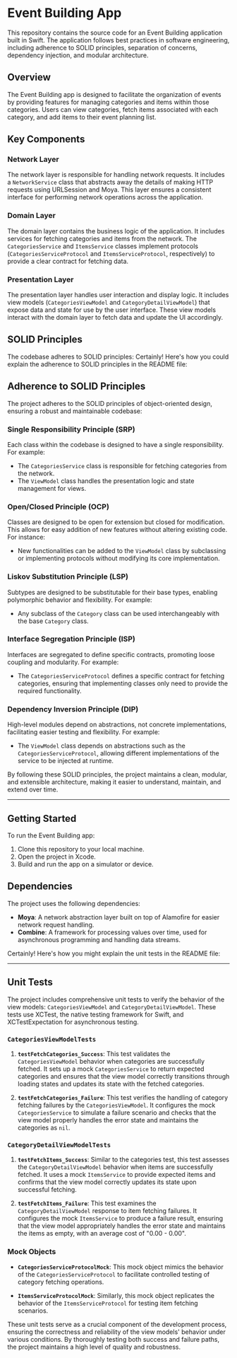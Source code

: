 
# Event Building App

This repository contains the source code for an Event Building application built in Swift. The application follows best practices in software engineering, including adherence to SOLID principles, separation of concerns, dependency injection, and modular architecture.

## Overview

The Event Building app is designed to facilitate the organization of events by providing features for managing categories and items within those categories. Users can view categories, fetch items associated with each category, and add items to their event planning list.

## Key Components

### Network Layer

The network layer is responsible for handling network requests. It includes a `NetworkService` class that abstracts away the details of making HTTP requests using URLSession and Moya. This layer ensures a consistent interface for performing network operations across the application.

### Domain Layer

The domain layer contains the business logic of the application. It includes services for fetching categories and items from the network. The `CategoriesService` and `ItemsService` classes implement protocols (`CategoriesServiceProtocol` and `ItemsServiceProtocol`, respectively) to provide a clear contract for fetching data.

### Presentation Layer

The presentation layer handles user interaction and display logic. It includes view models (`CategoriesViewModel` and `CategoryDetailViewModel`) that expose data and state for use by the user interface. These view models interact with the domain layer to fetch data and update the UI accordingly.

## SOLID Principles

The codebase adheres to SOLID principles:
Certainly! Here's how you could explain the adherence to SOLID principles in the README file:

## Adherence to SOLID Principles

The project adheres to the SOLID principles of object-oriented design, ensuring a robust and maintainable codebase:

### Single Responsibility Principle (SRP)

Each class within the codebase is designed to have a single responsibility. For example:

- The `CategoriesService` class is responsible for fetching categories from the network.
- The `ViewModel` class handles the presentation logic and state management for views.

### Open/Closed Principle (OCP)

Classes are designed to be open for extension but closed for modification. This allows for easy addition of new features without altering existing code. For instance:

- New functionalities can be added to the `ViewModel` class by subclassing or implementing protocols without modifying its core implementation.

### Liskov Substitution Principle (LSP)

Subtypes are designed to be substitutable for their base types, enabling polymorphic behavior and flexibility. For example:

- Any subclass of the `Category` class can be used interchangeably with the base `Category` class.

### Interface Segregation Principle (ISP)

Interfaces are segregated to define specific contracts, promoting loose coupling and modularity. For example:

- The `CategoriesServiceProtocol` defines a specific contract for fetching categories, ensuring that implementing classes only need to provide the required functionality.

### Dependency Inversion Principle (DIP)

High-level modules depend on abstractions, not concrete implementations, facilitating easier testing and flexibility. For example:

- The `ViewModel` class depends on abstractions such as the `CategoriesServiceProtocol`, allowing different implementations of the service to be injected at runtime.

By following these SOLID principles, the project maintains a clean, modular, and extensible architecture, making it easier to understand, maintain, and extend over time.

--- 


## Getting Started

To run the Event Building app:

1. Clone this repository to your local machine.
2. Open the project in Xcode.
3. Build and run the app on a simulator or device.

## Dependencies

The project uses the following dependencies:

- **Moya**: A network abstraction layer built on top of Alamofire for easier network request handling.
- **Combine**: A framework for processing values over time, used for asynchronous programming and handling data streams.

Certainly! Here's how you might explain the unit tests in the README file:

---

## Unit Tests

The project includes comprehensive unit tests to verify the behavior of the view models: `CategoriesViewModel` and `CategoryDetailViewModel`. These tests use XCTest, the native testing framework for Swift, and XCTestExpectation for asynchronous testing.

### `CategoriesViewModelTests`

1. **`testFetchCategories_Success`**: This test validates the `CategoriesViewModel` behavior when categories are successfully fetched. It sets up a mock `CategoriesService` to return expected categories and ensures that the view model correctly transitions through loading states and updates its state with the fetched categories.

2. **`testFetchCategories_Failure`**: This test verifies the handling of category fetching failures by the `CategoriesViewModel`. It configures the mock `CategoriesService` to simulate a failure scenario and checks that the view model properly handles the error state and maintains the categories as `nil`.

### `CategoryDetailViewModelTests`

1. **`testFetchItems_Success`**: Similar to the categories test, this test assesses the `CategoryDetailViewModel` behavior when items are successfully fetched. It uses a mock `ItemsService` to provide expected items and confirms that the view model correctly updates its state upon successful fetching.

2. **`testFetchItems_Failure`**: This test examines the `CategoryDetailViewModel` response to item fetching failures. It configures the mock `ItemsService` to produce a failure result, ensuring that the view model appropriately handles the error state and maintains the items as empty, with an average cost of "0.00 - 0.00".

### Mock Objects

- **`CategoriesServiceProtocolMock`**: This mock object mimics the behavior of the `CategoriesServiceProtocol` to facilitate controlled testing of category fetching operations.

- **`ItemsServiceProtocolMock`**: Similarly, this mock object replicates the behavior of the `ItemsServiceProtocol` for testing item fetching scenarios.

These unit tests serve as a crucial component of the development process, ensuring the correctness and reliability of the view models' behavior under various conditions. By thoroughly testing both success and failure paths, the project maintains a high level of quality and robustness.

